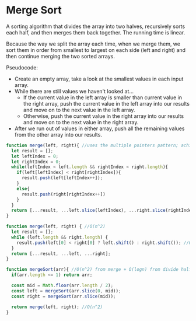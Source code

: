 # Merge Sort

A sorting algorithm that divides the array into two halves, recursively sorts each half, and then merges them back together. The running time is linear.

Because the way we split the array each time, when we merge them, we sort them in order from smallest to largest on each side (left and right) and then continue merging the two sorted arrays. 

Pseudocode:
* Create an empty array, take a look at the smallest values in each input array.
* While there are still values we haven't looked at...
  * If the current value in the left array is smaller than current value in the right array, push the current value in the left array into our results and move on to the next value in the left array.
  * Otherwise, push the current value in the right array into our results and move on to the next value in the right array.
* After we run out of values in either array, push all the remaining values from the other array into our results.

```js
function merge(left, right){ //uses the multiple pointers pattern; achieves O(n) 
  let result = [];
  let leftIndex = 0;
  let rightIndex = 0;
  while(leftIndex < left.length && rightIndex < right.length){
    if(left[leftIndex] < right[rightIndex]){
      result.push(left[leftIndex++]);
    }
    else{
      result.push(right[rightIndex++])
    }
  }
  return [...result, ...left.slice(leftIndex), ...right.slice(rightIndex)] //return result.concat(left.slice(leftIndex)).concat(right.slice(rightIndex));
}

function merge(left, right) { //O(n^2)
  let result = [];
  while (left.length && right.length) {
    result.push(left[0] < right[0] ? left.shift() : right.shift()); //O(n) being added from shift()
  }
  return [...result, ...left, ...right];
}
```


```js
function mergeSort(arr){ //O(n^2) from merge + O(logn) from divide half recursively = O(n^2logn)
  if(arr.length <= 1) return arr;

  const mid = Math.floor(arr.length / 2);
  const left = mergeSort(arr.slice(0, mid));
  const right = mergeSort(arr.slice(mid));

  return merge(left, right); //O(n^2)
}
```
